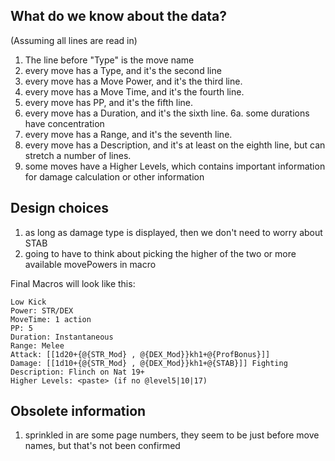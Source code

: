 ## What do we know about the data?

(Assuming all lines are read in)

1. The line before "Type" is the move name
2. every move has a Type, and it's the second line
3. every move has a Move Power, and it's the third line.
4. every move has a Move Time, and it's the fourth line.
5. every move has PP, and it's the fifth line.
6. every move has a Duration, and it's the sixth line.
   6a. some durations have concentration
7. every move has a Range, and it's the seventh line.
8. every move has a Description, and it's at least on the eighth line, but can stretch a number of lines.
9. some moves have a Higher Levels, which contains important information for damage calculation or other information

## Design choices

1. as long as damage type is displayed, then we don't need to worry about STAB
2. going to have to think about picking the higher of the two or more available movePowers in macro

Final Macros will look like this:

```
Low Kick
Power: STR/DEX
MoveTime: 1 action
PP: 5
Duration: Instantaneous
Range: Melee
Attack: [[1d20+{@{STR_Mod} , @{DEX_Mod}}kh1+@{ProfBonus}]]
Damage: [[1d10+{@{STR_Mod} , @{DEX_Mod}}kh1+@{STAB}]] Fighting
Description: Flinch on Nat 19+
Higher Levels: <paste> (if no @level5|10|17)
```

## Obsolete information

1. sprinkled in are some page numbers, they seem to be just before move names, but that's not been confirmed
